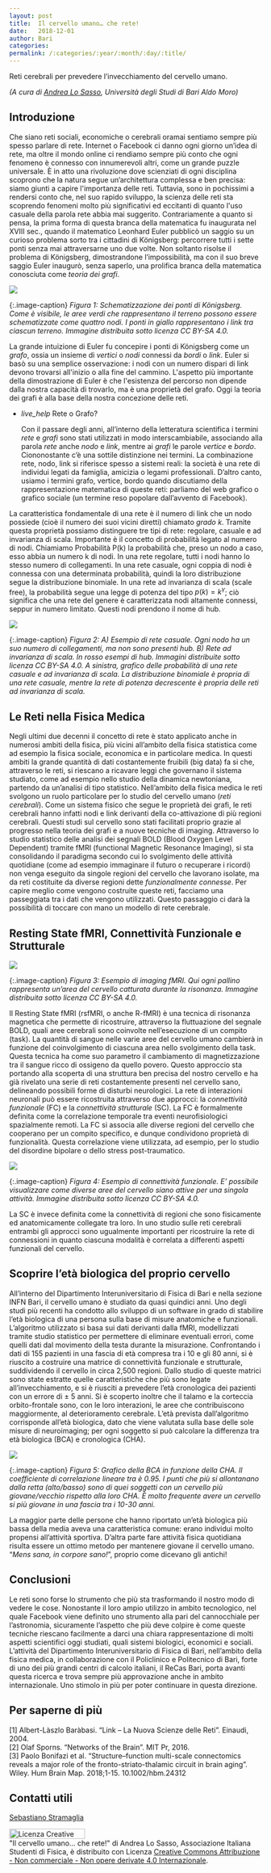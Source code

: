 ```yaml
---
layout: post
title:  Il cervello umano… che rete!
date:   2018-12-01
author: Bari
categories:
permalink: /:categories/:year/:month/:day/:title/
---
```


Reti cerebrali per prevedere l’invecchiamento del cervello umano.


_(A cura di [Andrea Lo Sasso](mailto:andrealosasso97@gmail.com), Università degli Studi di Bari Aldo Moro)_

## Introduzione

Che siano reti sociali, economiche o cerebrali oramai sentiamo sempre più spesso parlare di rete. Internet o Facebook ci danno ogni giorno un’idea di rete, ma oltre il mondo online ci rendiamo sempre più conto che ogni fenomeno è connesso con innumerevoli altri, come un grande puzzle universale. È in atto una rivoluzione dove scienziati di ogni disciplina scoprono che la natura segue un’architettura complessa   e ben precisa: siamo giunti a capire l'importanza delle reti. Tuttavia, sono in pochissimi a rendersi conto che, nel suo rapido sviluppo, la scienza delle reti sta scoprendo fenomeni molto più significativi ed eccitanti di quanto l'uso casuale della parola rete abbia mai suggerito.
Contrariamente a quanto si pensa, la prima forma di questa branca della matematica fu inaugurata nel XVIII sec., quando il matematico Leonhard Euler pubblicò un saggio su un curioso problema sorto tra i cittadini di Königsberg: percorrere tutti i sette ponti senza mai attraversarne uno due volte. Non soltanto risolse il problema di Königsberg, dimostrandone l’impossibilità, ma con il suo breve saggio Euler inaugurò, senza saperlo, una prolifica branca della matematica conosciuta come _teoria dei grafi_.

<div class="row">
<div class="col s12 m6 offset-m3">
<img src="/sistemidiriferimento/img/18_12_01_RC/fig1.png"/>
</div>
</div>

{:.image-caption}
*Figura 1: Schematizzazione dei ponti di Königsberg. Come è visibile, le aree verdi che rappresentano il terreno possono essere schematizzate come quattro nodi. I ponti in giallo rappresentano i link tra ciascun terreno. Immagine distribuita sotto licenza CC BY-SA 4.0.*

La grande intuizione di Euler fu concepire i ponti di Königsberg come un _grafo_, ossia un insieme di _vertici_ o _nodi_ connessi da _bordi_ o _link_. Euler si basò su una semplice osservazione: i nodi con un numero dispari di link devono trovarsi all'inizio o alla fine del cammino. L'aspetto più importante della dimostrazione di Euler è che l'esistenza del percorso non dipende dalla nostra capacità di trovarlo, ma è una proprietà del grafo. Oggi la teoria dei grafi è alla base della nostra concezione delle reti.

<ul class="collapsible" data-collapsible="accordion">
<li>
<div class="collapsible-header"><i class="material-icons">live_help</i> Rete o Grafo? </div>
<div class="collapsible-body">
<p>
Con il passare degli anni, all’interno della letteratura scientifica i termini <i>rete</i> e <i>grafi</i> sono stati utilizzati in modo interscambiabile, associando alla parola <i>rete</i> anche <i>nodo</i> e <i>link</i>, mentre ai <i>grafi</i> le parole <i>vertice</i> e <i>bordo</i>. Ciononostante c’è una sottile distinzione nei termini. La combinazione rete, nodo, link si riferisce spesso a sistemi reali: la società è una rete di individui legati da famiglia, amicizia o legami professionali. D’altro canto, usiamo i termini grafo, vertice, bordo quando discutiamo della rappresentazione matematica di queste reti: parliamo del web grafico o grafico sociale (un termine reso popolare dall’avvento di Facebook).
</p>
</div>
</li>
</ul>

La caratteristica fondamentale di una rete è il numero di link che un nodo possiede (cioè il numero dei suoi vicini diretti) chiamato _grado k_. Tramite questa proprietà possiamo distinguere tre tipi di rete: regolare, casuale e ad invarianza di scala. Importante è il concetto di probabilità legato al numero di nodi. Chiamiamo Probabilità P(k) la probabilità che, preso un nodo a caso, esso abbia un numero k di nodi. In una rete regolare, tutti i nodi hanno lo stesso numero di collegamenti. In una rete casuale, ogni coppia di nodi è connessa con una determinata probabilità, quindi la loro distribuzione segue la distribuzione binomiale. In una rete ad invarianza di scala (scale free), la probabilità segue una legge di potenza del tipo $p(k)=k^{\gamma}$; ciò significa che una rete del genere è caratterizzata nodi altamente connessi, seppur in numero limitato. Questi nodi prendono il nome di hub.

<div class="row">
<div class="col s12 m6 offset-m3">
<img src="/sistemidiriferimento/img/18_12_01_RC/fig2.png"/>
</div>
</div>

{:.image-caption}
*Figura 2: A) Esempio di rete casuale. Ogni nodo ha un suo numero di collegamenti, ma non sono presenti hub. B) Rete ad invarianza di scala. In rosso esempi di hub. Immagini distribuite sotto licenza CC BY-SA 4.0. A sinistra, grafico delle probabilità di una rete casuale e ad invarianza di scala. La distribuzione binomiale è propria di una rete casuale, mentre la rete di potenza decrescente è propria delle reti ad invarianza di scala.*

## Le Reti nella Fisica Medica

Negli ultimi due decenni il concetto di rete è stato applicato anche in numerosi ambiti della fisica, più vicini all’ambito della fisica statistica come ad esempio la fisica sociale, economica e in particolare medica. In questi ambiti la grande quantità di dati costantemente fruibili (big data) fa si che, attraverso le reti, si riescano a ricavare leggi che governano il sistema studiato, come ad esempio nello studio della dinamica newtoniana, partendo da un’analisi di tipo statistico. Nell’ambito della fisica medica le reti svolgono un ruolo particolare per lo studio del cervello umano (_reti cerebrali_). Come un sistema fisico che segue le proprietà dei grafi, le reti cerebrali hanno infatti nodi e link derivanti della co-attivazione di più regioni cerebrali. Questi studi sul cervello sono stati facilitati proprio grazie al progresso nella teoria dei grafi e a nuove tecniche di imaging. Attraverso lo studio statistico delle analisi dei segnali BOLD (Blood Oxygen Level Dependent) tramite fMRI (functional Magnetic Resonance Imaging), si sta consolidando il paradigma secondo cui lo svolgimento delle attività quotidiane (come ad esempio immaginare il futuro o recuperare i ricordi) non venga eseguito da singole regioni del cervello che lavorano isolate, ma da reti costituite da diverse regioni dette _funzionalmente connesse_. 
Per capire meglio come vengono costruite queste reti, facciamo una passeggiata tra i dati che vengono utilizzati. Questo passaggio ci darà la possibilità di toccare con mano un modello di rete cerebrale.

## Resting State fMRI, Connettività Funzionale e Strutturale

<div class="row">
<div class="col s12 m6 offset-m3">
<img src="/sistemidiriferimento/img/18_12_01_RC/fig3.png"/>
</div>
</div>

{:.image-caption}
*Figura 3: Esempio di imaging fMRI. Qui ogni pallino rappresenta un’area del cervello catturata durante la risonanza. Immagine distribuita sotto licenza CC BY-SA 4.0.*

Il Resting State fMRI (rsfMRI, o anche R-fMRI) è una tecnica di risonanza magnetica che permette di ricostruire, attraverso la fluttuazione del segnale BOLD, quali aree cerebrali sono coinvolte nell’esecuzione di un compito (task). La quantità di sangue nelle varie aree del cervello umano cambierà in funzione del coinvolgimento di ciascuna area nello svolgimento della task. Questa tecnica ha come suo parametro il cambiamento di magnetizzazione tra il sangue ricco di ossigeno da quello povero.
Questo approccio sta portando alla scoperta di una struttura ben precisa del nostro cervello e ha già rivelato una serie di reti costantemente presenti nel cervello sano, delineando possibili forme di disturbi neurologici.
La rete di interazioni neuronali può essere ricostruita attraverso due approcci: la _connettività funzionale_ (FC) e la _connettività strutturale_ (SC). La FC è formalmente definita come la correlazione temporale tra eventi neurofisiologici spazialmente remoti. La FC si associa alle diverse regioni del cervello che cooperano per un compito specifico, e dunque condividono proprietà di funzionalità. Questa correlazione viene utilizzata, ad esempio, per lo studio del disordine bipolare o dello stress post-traumatico.

<div class="row">
<div class="col s12 m6 offset-m3">
<img src="/sistemidiriferimento/img/18_12_01_RC/fig4.jpg"/>
</div>
</div>

{:.image-caption}
*Figura 4: Esempio di connettività funzionale. E’ possibile visualizzare come diverse aree del cervello siano attive per una singola attività. Immagine distribuita sotto licenza CC BY-SA 4.0.*

La SC è invece definita come la connettività di regioni che sono fisicamente ed anatomicamente collegate tra loro. In uno studio sulle reti cerebrali entrambi gli approcci sono ugualmente importanti per ricostruire la rete di connessioni in quanto ciascuna modalità è correlata a differenti aspetti funzionali del cervello.

## Scoprire l’età biologica del proprio cervello

All’interno del Dipartimento Interuniversitario di Fisica di Bari e nella sezione INFN Bari, il cervello umano è studiato da quasi quindici anni. Uno degli studi più recenti ha condotto allo sviluppo di un software in grado di stabilire l’età biologica di una persona sulla base di misure anatomiche e funzionali. L’algoritmo utilizzato si basa sui dati derivanti dalla fMRI, modellizzati tramite studio statistico per permettere di eliminare eventuali errori, come quelli dati dal movimento della testa durante la misurazione. Confrontando i dati di 155 pazienti in una fascia di età compresa tra i 10 e gli 80 anni, si è riuscito a costruire una matrice di connettività funzionale e strutturale, suddividendo il cervello in circa 2,500 regioni. Dallo studio di queste matrici sono state estratte quelle caratteristiche che più sono legate all’invecchiamento, e si è riusciti a prevedere l’età cronologica dei pazienti con un errore di ± 5 anni. Si è scoperto inoltre che il talamo e la corteccia orbito-frontale sono, con le loro interazioni, le aree che contribuiscono maggiormente, al deterioramento cerebrale. L’età prevista dall’algoritmo corrisponde all’età biologica, dato che viene valutata sulla base delle sole misure di neuroimaging; per ogni soggetto si può calcolare la differenza tra età biologica (BCA) e cronologica (CHA).

<div class="row">
<div class="col s12 m6 offset-m3">
<img src="/sistemidiriferimento/img/18_12_01_RC/fig5.jpg"/>
</div>
</div>

{:.image-caption}
*Figura 5: Grafico della BCA in funzione della CHA. Il coefficiente di correlazione lineare tra è 0.95. I punti che più si allontanano dalla retta (alto/basso) sono di quei soggetti con un cervello più giovane/vecchio rispetto alla loro CHA. È molto frequente avere un cervello si più giovane in una fascia tra i 10-30 anni.*

La maggior parte delle persone che hanno riportato un’età biologica più bassa della media aveva una caratteristica comune: erano individui molto propensi all’attività sportiva. D’altra parte fare attività fisica quotidiana risulta essere un ottimo metodo per mantenere giovane il cervello umano. “_Mens sana, in corpore sano!_”, proprio come dicevano gli antichi!

## Conclusioni  

Le reti sono forse lo strumento che più sta trasformando il nostro modo di vedere le cose.  Nonostante il loro ampio utilizzo in ambito tecnologico, nel quale Facebook viene definito uno strumento alla pari del cannocchiale per l’astronomia, sicuramente l’aspetto che più deve colpire è come queste tecniche riescano facilmente a darci una chiara rappresentazione di molti aspetti scientifici oggi studiati, quali sistemi biologici, economici e sociali. L’attività del Dipartimento Interuniversitario di Fisica di Bari, nell’ambito della fisica medica, in collaborazione con il Policlinico e Politecnico di Bari, forte di uno dei più grandi centri di calcolo italiani, il ReCas Bari, porta avanti questa ricerca e trova sempre più approvazione anche in ambito internazionale. Uno stimolo in più per poter continuare in questa direzione.

## Per saperne di più

[1] Albert-Làszlo Baràbasi. “Link – La Nuova Scienze delle Reti”. Einaudi, 2004. <br>
[2] Olaf Sporns. “Networks of the Brain”. MIT Pr, 2016.<br>
[3] Paolo Bonifazi et al. “Structure–function multi-scale connectomics reveals a major role of the fronto-striato-thalamic circuit in brain aging”. Wiley. Hum Brain Map. 2018;1-15. 10.1002/hbm.24312

## Contatti utili

[Sebastiano Stramaglia](mailto:sebastiano.stramaglia@uniba.it)

<a rel="license" href="http://creativecommons.org/licenses/by-nc-nd/4.0/"><img alt="Licenza Creative Commons" style="border-width:0; WIDTH:150px; HEIGHT:20px" src="https://i.creativecommons.org/l/by-nc-nd/4.0/80x15.png" align="middle" /></a><br /><span xmlns:dct="http://purl.org/dc/terms/" property="dct:title">"Il cervello umano... che rete!"</span> di<span xmlns:cc="http://creativecommons.org/ns#" property="cc:attributionName"> Andrea Lo Sasso, Associazione Italiana Studenti di Fisica,</span> è distribuito con Licenza <a rel="license" href="http://creativecommons.org/licenses/by-nc-nd/4.0/">Creative Commons Attribuzione - Non commerciale - Non opere derivate 4.0 Internazionale</a>.
